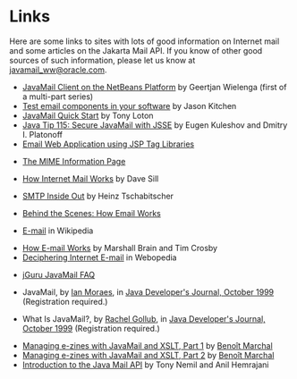 # Links

Here are some links to sites with lots of good information on Internet
mail and some articles on the Jakarta Mail API. If you know of other good
sources of such information, please let us know at <a
href="mailto:javamail_ww@oracle.com">javamail_ww@oracle.com</a>.

* <a href="https://blogs.oracle.com/geertjan/entry/javamail_client_on_the_netbeans">
  JavaMail Client on the NetBeans Platform</a> by Geertjan Wielenga
  (first of a multi-part series)

* <a href="http://www.javaworld.com/article/2073702/testing-debugging/test-email-components-in-your-software.html">
  Test email components in your software</a> by Jason Kitchen

* <a href="http://www.javaworld.com/article/2075785/java-se/javamail-quick-start.html">
  JavaMail Quick Start</a> by Tony Loton

* <a href="http://www.javaworld.com/article/2077479/java-se/java-tip-115--secure-javamail-with-jsse.html">
  Java Tip 115: Secure JavaMail with JSSE</a> by Eugen Kuleshov and
  Dmitry I. Platonoff

* <a href="http://www.oracle.com/technetwork/articles/javaee/emailapps-141091.html">
  Email Web Application using JSP Tag Libraries</a>

* <a href="http://hunnysoft.com/mime">The MIME Information Page</a>

* <a href="http://www.lifewithqmail.org/lwq.html#how-mail-works">
  How Internet Mail Works</a> by Dave Sill

* <a href="https://www.lifewire.com/how-smtp-works-1166421">SMTP Inside Out</a>
  by Heinz Tschabitscher

* <a href="https://www.lifewire.com/email-messaging-key-concepts-4102665">
  Behind the Scenes: How Email Works</a>

* <a href="http://en.wikipedia.org/wiki/Email">E-mail</a> in Wikipedia

* <a href="http://computer.howstuffworks.com/e-mail-messaging/email.htm">
  How E-mail Works</a> by Marshall Brain and Tim Crosby

* <a href="http://www.webopedia.com/quick_ref/e_mail.asp">
  Deciphering Internet E-mail</a> in Webopedia

* <a href="http://www.jguru.com/faq/JavaMail">jGuru JavaMail FAQ</a>

* JavaMail, by <a href="mailto:imoraes@yahoo.com">Ian Moraes</a>, in
  <a href="http://www2.sys-con.com/itsg/virtualcd/java/archives/0410/moraes/index.html">
  Java Developer's Journal, October 1999</a> (Registration required.)

* What Is JavaMail?, by <a href="mailto:rmg@silentq.com">Rachel Gollub</a>, in
  <a href="http://pdf.sys-con.com/Java/javamail.pdf">
  Java Developer's Journal, October 1999</a> (Registration required.)

* <a href="https://www.ibm.com/developerworks/java/library/x-xmlist1/">
  Managing e-zines with JavaMail and XSLT, Part 1</a> by
  <a href="http://www.marchal.com">Beno&icirc;t Marchal</a>

* <a href="https://www.ibm.com/developerworks/java/library/x-xmlist2/">
  Managing e-zines with JavaMail and XSLT, Part 2</a> by
  <a href="http://www.marchal.com">Beno&icirc;t Marchal</a>

* <a href="http://www.javaworld.com/article/2076428/java-web-development/introduction-to-the-java-mail-api.html">
  Introduction to the Java Mail API</a> by Tony Nemil and Anil Hemrajani
